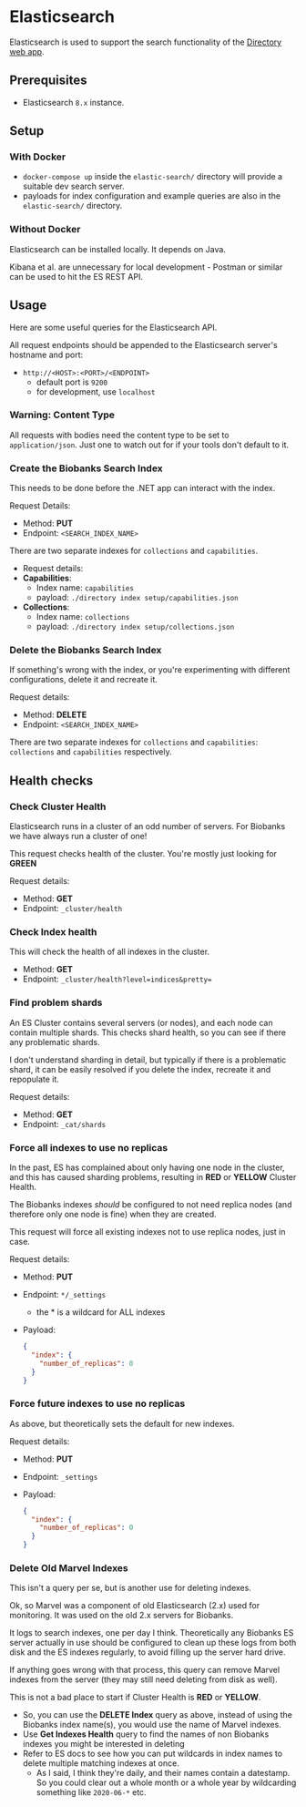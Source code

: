 # Elasticsearch

Elasticsearch is used to support the search functionality of the [Directory web app](/dev/directory).

## Prerequisites

- Elasticsearch `8.x` instance.

## Setup

### With Docker

- `docker-compose up` inside the `elastic-search/` directory will provide a suitable dev search server.
- payloads for index configuration and example queries are also in the `elastic-search/` directory.

### Without Docker

Elasticsearch can be installed locally. It depends on Java.

Kibana et al. are unnecessary for local development - Postman or similar can be used to hit the ES REST API.

## Usage

Here are some useful queries for the Elasticsearch API.

All request endpoints should be appended to the Elasticsearch server's hostname and port:

- `http://<HOST>:<PORT>/<ENDPOINT>`
  - default port is `9200`
  - for development, use `localhost`

### Warning: Content Type

All requests with bodies need the content type to be set to `application/json`.
Just one to watch out for if your tools don't default to it.

### Create the Biobanks Search Index

This needs to be done before the .NET app can interact with the index.

Request Details:

- Method: **PUT**
- Endpoint: `<SEARCH_INDEX_NAME>`

There are two separate indexes for `collections` and `capabilities`.

- Request details:
- **Capabilities**:
  - Index name: `capabilities`
  - payload: `./directory index setup/capabilities.json`
- **Collections**:
  - Index name: `collections`
  - payload: `./directory index setup/collections.json`

### Delete the Biobanks Search Index

If something's wrong with the index, or you're experimenting with different configurations, delete it and recreate it.

Request details:

- Method: **DELETE**
- Endpoint: `<SEARCH_INDEX_NAME>`

There are two separate indexes for `collections` and `capabilities`: `collections` and `capabilities` respectively.

## Health checks

### Check Cluster Health

Elasticsearch runs in a cluster of an odd number of servers. For Biobanks we have always run a cluster of one!

This request checks health of the cluster. You're mostly just looking for **GREEN**

Request details:

- Method: **GET**
- Endpoint: `_cluster/health`

### Check Index health

This will check the health of all indexes in the cluster.

- Method: **GET**
- Endpoint: `_cluster/health?level=indices&pretty=`

### Find problem shards

An ES Cluster contains several servers (or nodes), and each node can contain multiple shards. This checks shard health, so you can see if there any problematic shards.

I don't understand sharding in detail, but typically if there is a problematic shard, it can be easily resolved if you delete the index, recreate it and repopulate it.

Request details:

- Method: **GET**
- Endpoint: `_cat/shards`

### Force all indexes to use no replicas

In the past, ES has complained about only having one node in the cluster, and this has caused sharding problems, resulting in **RED** or **YELLOW** Cluster Health.

The Biobanks indexes *should* be configured to not need replica nodes (and therefore only one node is fine) when they are created.

This request will force all existing indexes not to use replica nodes, just in case.

Request details:

- Method: **PUT**
- Endpoint: `*/_settings`
  - the * is a wildcard for ALL indexes
- Payload:

  ```json
  {
    "index": {
      "number_of_replicas": 0
    }
  }
  ```

### Force future indexes to use no replicas

As above, but theoretically sets the default for new indexes.

Request details:

- Method: **PUT**
- Endpoint: `_settings`
- Payload:

  ```json
  {
    "index": {
      "number_of_replicas": 0
    }
  }
  ```

### Delete Old Marvel Indexes

This isn't a query per se, but is another use for deleting indexes.

Ok, so Marvel was a component of old Elasticsearch (2.x) used for monitoring. It was used on the old 2.x servers for Biobanks.

It logs to search indexes, one per day I think. Theoretically any Biobanks ES server actually in use should be configured to clean up these logs from both disk and the ES indexes regularly, to avoid filling up the server hard drive.

If anything goes wrong with that process, this query can remove Marvel indexes from the server (they may still need deleting from disk as well).

This is not a bad place to start if Cluster Health is **RED** or **YELLOW**.

- So, you can use the **DELETE Index** query as above, instead of using the Biobanks index name(s), you would use the name of Marvel indexes.
- Use **Get Indexes Health** query to find the names of non Biobanks indexes you might be interested in deleting
- Refer to ES docs to see how you can put wildcards in index names to delete multiple matching indexes at once.
  - As I said, I think they're daily, and their names contain a datestamp. So you could clear out a whole month or a whole year by wildcarding something like `2020-06-*` etc.
